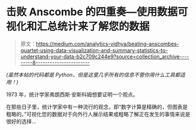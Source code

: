 # 击败 Anscombe 的四重奏—使用数据可视化和汇总统计来了解您的数据

> 原文：<https://medium.com/analytics-vidhya/beating-anscombes-quartet-using-data-visualization-and-summary-statistics-to-understand-your-data-b2c709c244e9?source=collection_archive---------8----------------------->

*(虽然本帖的代码都是 Python，但是这里几乎所有的信息不管你用什么工具都适用！)*

1973 年，统计学家弗朗西斯·安斯科姆想要证明一个观点。

在那些日子里，统计学家中有一种流行的观念，即“数字计算是精确的，但图表是粗略的。”可视化您的数据对于向外行人展示结果或粗略了解正在发生的事情来说是很好的选择…
